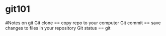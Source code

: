 # git101

#Notes on git
Git clone == copy repo to your computer
Git commit == save changes to files in your repository
Git status == git 
